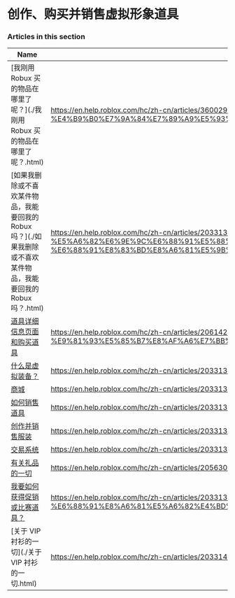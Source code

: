 # 创作、购买并销售虚拟形象道具  
### Articles in this section
Name|URL
-|-
[我刚用 Robux 买的物品在哪里了呢？](./我刚用 Robux 买的物品在哪里了呢？.html) |https://en.help.roblox.com/hc/zh-cn/articles/360029542532-%E6%88%91%E5%88%9A%E7%94%A8-Robux-%E4%B9%B0%E7%9A%84%E7%89%A9%E5%93%81%E5%9C%A8%E5%93%AA%E9%87%8C%E4%BA%86%E5%91%A2
[如果我删除或不喜欢某件物品，我能要回我的 Robux 吗？](./如果我删除或不喜欢某件物品，我能要回我的 Robux 吗？.html) |https://en.help.roblox.com/hc/zh-cn/articles/203313290-%E5%A6%82%E6%9E%9C%E6%88%91%E5%88%A0%E9%99%A4%E6%88%96%E4%B8%8D%E5%96%9C%E6%AC%A2%E6%9F%90%E4%BB%B6%E7%89%A9%E5%93%81-%E6%88%91%E8%83%BD%E8%A6%81%E5%9B%9E%E6%88%91%E7%9A%84-Robux-%E5%90%97
[道具详细信息页面和购买道具](./道具详细信息页面和购买道具.html) |https://en.help.roblox.com/hc/zh-cn/articles/206142306-%E9%81%93%E5%85%B7%E8%AF%A6%E7%BB%86%E4%BF%A1%E6%81%AF%E9%A1%B5%E9%9D%A2%E5%92%8C%E8%B4%AD%E4%B9%B0%E9%81%93%E5%85%B7
[什么是虚拟装备？](./什么是虚拟装备？.html) |https://en.help.roblox.com/hc/zh-cn/articles/203313630-%E4%BB%80%E4%B9%88%E6%98%AF%E8%99%9A%E6%8B%9F%E8%A3%85%E5%A4%87
[商城](./商城.html) |https://en.help.roblox.com/hc/zh-cn/articles/203313300-%E5%95%86%E5%9F%8E
[如何销售道具](./如何销售道具.html) |https://en.help.roblox.com/hc/zh-cn/articles/203313260-%E5%A6%82%E4%BD%95%E9%94%80%E5%94%AE%E9%81%93%E5%85%B7
[创作并销售服装](./创作并销售服装.html) |https://en.help.roblox.com/hc/zh-cn/articles/203313180-%E5%88%9B%E4%BD%9C%E5%B9%B6%E9%94%80%E5%94%AE%E6%9C%8D%E8%A3%85
[交易系统](./交易系统.html) |https://en.help.roblox.com/hc/zh-cn/articles/203313310-%E4%BA%A4%E6%98%93%E7%B3%BB%E7%BB%9F
[有关礼品的一切](./有关礼品的一切.html) |https://en.help.roblox.com/hc/zh-cn/articles/205630374-%E6%9C%89%E5%85%B3%E7%A4%BC%E5%93%81%E7%9A%84%E4%B8%80%E5%88%87
[我要如何获得促销或比赛道具？](./我要如何获得促销或比赛道具？.html) |https://en.help.roblox.com/hc/zh-cn/articles/203313270-%E6%88%91%E8%A6%81%E5%A6%82%E4%BD%95%E8%8E%B7%E5%BE%97%E4%BF%83%E9%94%80%E6%88%96%E6%AF%94%E8%B5%9B%E9%81%93%E5%85%B7
[关于 VIP 衬衫的一切](./关于 VIP 衬衫的一切.html) |https://en.help.roblox.com/hc/zh-cn/articles/203314080-%E5%85%B3%E4%BA%8E-VIP-%E8%A1%AC%E8%A1%AB%E7%9A%84%E4%B8%80%E5%88%87